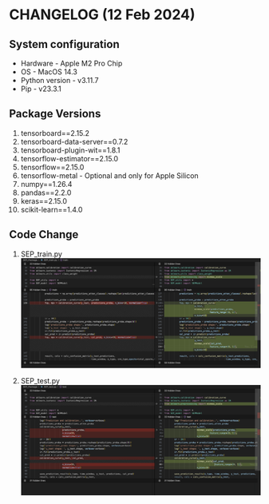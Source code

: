 # CHANGELOG (12 Feb 2024)

## System configuration

* Hardware - Apple M2 Pro Chip
* OS - MacOS 14.3
* Python version - v3.11.7
* Pip - v23.3.1

## Package Versions

1. tensorboard==2.15.2
2. tensorboard-data-server==0.7.2
3. tensorboard-plugin-wit==1.8.1
4. tensorflow-estimator==2.15.0
5. tensorflow==2.15.0
6. tensorflow-metal - Optional and only for Apple Silicon
7. numpy==1.26.4
8. pandas==2.2.0
9. keras==2.15.0
10. scikit-learn==1.4.0

## Code Change

1. SEP_train.py
    ![alt_text](./3.png)

2. SEP_test.py
    ![alt_text](./4.png)

